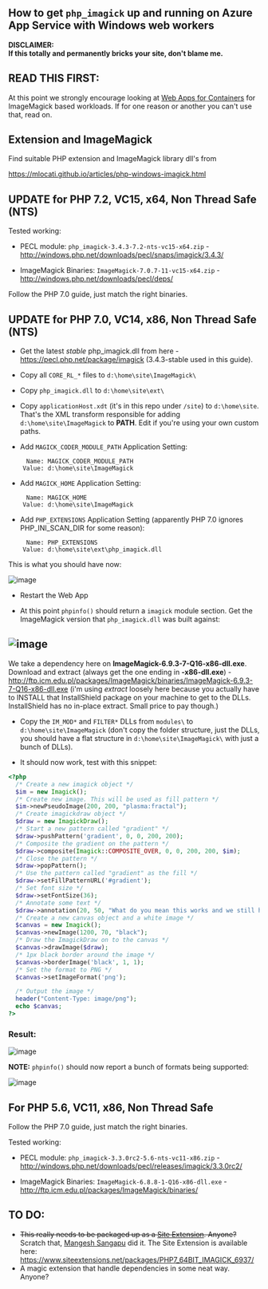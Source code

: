 How to get `php_imagick` up and running on Azure App Service with Windows web workers
-------------------------------------------------------------------------------------

**DISCLAIMER:<br>
If this totally and permanently bricks your site, don't blame me.**

## READ THIS FIRST:
At this point we strongly encourage looking at [Web Apps for Containers](https://azure.microsoft.com/en-us/services/app-service/containers/) for ImageMagick based workloads. If for one reason or another you can't use that, read on.

## Extension and ImageMagick
Find suitable PHP extension and ImageMagick library dll's from 

https://mlocati.github.io/articles/php-windows-imagick.html

## UPDATE for PHP 7.2, VC15, x64, Non Thread Safe (NTS)
Tested working:

- PECL module: `php_imagick-3.4.3-7.2-nts-vc15-x64.zip` - http://windows.php.net/downloads/pecl/snaps/imagick/3.4.3/

- ImageMagick Binaries: `ImageMagick-7.0.7-11-vc15-x64.zip` - http://windows.php.net/downloads/pecl/deps/

Follow the PHP 7.0 guide, just match the right binaries.

## UPDATE for PHP 7.0, VC14, x86, Non Thread Safe (NTS)

* Get the latest *stable* php_imagick.dll from here - https://pecl.php.net/package/imagick (3.4.3-stable used in this guide).

* Copy all `CORE_RL_*` files to `d:\home\site\ImageMagick\`

* Copy `php_imagick.dll` to `d:\home\site\ext\`

* Copy `applicationHost.xdt` (it's in this repo under `/site`) to `d:\home\site`. That's the XML transform responsible for adding `d:\home\site\ImageMagick` to **PATH**. Edit if you're using your own custom paths.

* Add `MAGICK_CODER_MODULE_PATH` Application Setting:
```
     Name: MAGICK_CODER_MODULE_PATH
    Value: d:\home\site\ImageMagick
```

* Add `MAGICK_HOME` Application Setting:
```
     Name: MAGICK_HOME
    Value: d:\home\site\ImageMagick
```

* Add `PHP_EXTENSIONS` Application Setting (apparently PHP 7.0 ignores PHP_INI_SCAN_DIR for some reason):
```    
     Name: PHP_EXTENSIONS
    Value: d:\home\site\ext\php_imagick.dll
```

This is what you should have now:

![image](https://cloud.githubusercontent.com/assets/6472374/25129762/20026b0e-2448-11e7-862a-441c47c7a558.png)

* Restart the Web App

* At this point `phpinfo()` should return a `imagick` module section. Get the ImageMagick version that `php_imagick.dll` was built against:

## ![image](https://cloud.githubusercontent.com/assets/6472374/25127940/802a8956-2440-11e7-9b68-60e7e678a49b.png)

We take a dependency here on **ImageMagick-6.9.3-7-Q16-x86-dll.exe**.
Download and extract (always get the one ending in **-x86-dll.exe**) - http://ftp.icm.edu.pl/packages/ImageMagick/binaries/ImageMagick-6.9.3-7-Q16-x86-dll.exe (i'm using _extract_ loosely here because you actually have to INSTALL that InstallShield package on your machine to get to the DLLs. InstallShield has no in-place extract. Small price to pay though.)

* Copy the `IM_MOD*` and `FILTER*` DLLs from `modules\` to `d:\home\site\ImageMagick` (don't copy the folder structure, just the DLLs, you should have a flat structure in `d:\home\site\ImageMagick\` with just a bunch of DLLs).

* It should now work, test with this snippet:

```php
<?php
  /* Create a new imagick object */
  $im = new Imagick();
  /* Create new image. This will be used as fill pattern */
  $im->newPseudoImage(200, 200, "plasma:fractal");
  /* Create imagickdraw object */
  $draw = new ImagickDraw();
  /* Start a new pattern called "gradient" */
  $draw->pushPattern('gradient', 0, 0, 200, 200);
  /* Composite the gradient on the pattern */
  $draw->composite(Imagick::COMPOSITE_OVER, 0, 0, 200, 200, $im);
  /* Close the pattern */
  $draw->popPattern();
  /* Use the pattern called "gradient" as the fill */
  $draw->setFillPatternURL('#gradient');
  /* Set font size */
  $draw->setFontSize(36);
  /* Annotate some text */
  $draw->annotation(20, 50, "What do you mean this works and we still have daylight left???!!?");
  /* Create a new canvas object and a white image */
  $canvas = new Imagick();
  $canvas->newImage(1200, 70, "black");
  /* Draw the ImagickDraw on to the canvas */
  $canvas->drawImage($draw);
  /* 1px black border around the image */
  $canvas->borderImage('black', 1, 1);
  /* Set the format to PNG */
  $canvas->setImageFormat('png');

  /* Output the image */
  header("Content-Type: image/png");
  echo $canvas;
?>
```

### Result:

![image](https://cloud.githubusercontent.com/assets/6472374/25145036/95ec7b7c-2478-11e7-818c-6bebfd391e03.png)

**NOTE:** `phpinfo()` should now report a bunch of formats being supported:

![image](https://cloud.githubusercontent.com/assets/6472374/25130247/2de1f102-244a-11e7-8e87-800f950ab5a5.png)


## For PHP 5.6, VC11, x86, Non Thread Safe

Follow the PHP 7.0 guide, just match the right binaries.

Tested working:

- PECL module: `php_imagick-3.3.0rc2-5.6-nts-vc11-x86.zip` - http://windows.php.net/downloads/pecl/releases/imagick/3.3.0rc2/

- ImageMagick Binaries: `ImageMagick-6.8.8-1-Q16-x86-dll.exe` - http://ftp.icm.edu.pl/packages/ImageMagick/binaries/

## TO DO:
* ~~This really needs to be packaged up as a [Site Extension](https://www.siteextensions.net/packages). Anyone?~~
Scratch that, [Mangesh Sangapu](https://blogs.msdn.microsoft.com/azureossds/2015/12/07/php-imagemagick-on-azure-web-apps/) did it. The Site Extension is available here: https://www.siteextensions.net/packages/PHP7_64BIT_IMAGICK_6937/
* A magic extension that handle dependencies in some neat way. Anyone?
